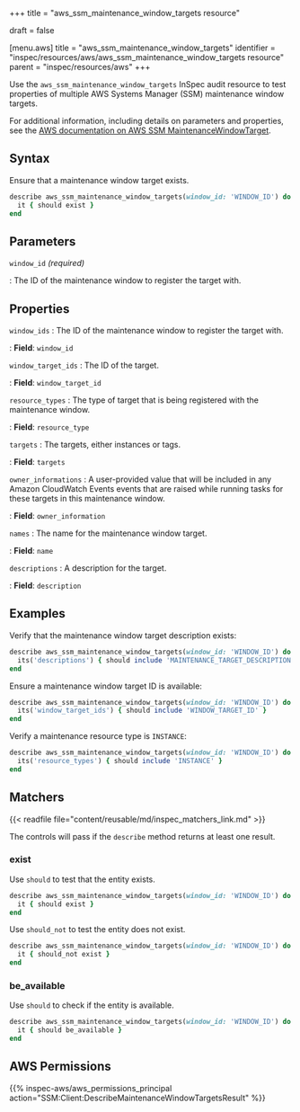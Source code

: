 +++
title = "aws_ssm_maintenance_window_targets resource"

draft = false


[menu.aws]
title = "aws_ssm_maintenance_window_targets"
identifier = "inspec/resources/aws/aws_ssm_maintenance_window_targets resource"
parent = "inspec/resources/aws"
+++

Use the `aws_ssm_maintenance_window_targets` InSpec audit resource to test properties of multiple AWS Systems Manager (SSM) maintenance window targets.

For additional information, including details on parameters and properties, see the [AWS documentation on AWS SSM MaintenanceWindowTarget](https://docs.aws.amazon.com/AWSCloudFormation/latest/UserGuide/aws-resource-ssm-maintenancewindowtarget.html).

## Syntax

Ensure that a maintenance window target exists.

```ruby
describe aws_ssm_maintenance_window_targets(window_id: 'WINDOW_ID') do
  it { should exist }
end
```

## Parameters

`window_id` _(required)_

: The ID of the maintenance window to register the target with.

## Properties

`window_ids`
: The ID of the maintenance window to register the target with.

: **Field**: `window_id`

`window_target_ids`
: The ID of the target.

: **Field**: `window_target_id`

`resource_types`
: The type of target that is being registered with the maintenance window.

: **Field**: `resource_type`

`targets`
: The targets, either instances or tags.

: **Field**: `targets`

`owner_informations`
: A user-provided value that will be included in any Amazon CloudWatch Events events that are raised while running tasks for these targets in this maintenance window.

: **Field**: `owner_information`

`names`
: The name for the maintenance window target.

: **Field**: `name`

`descriptions`
: A description for the target.

: **Field**: `description`

## Examples

Verify that the maintenance window target description exists:

```ruby
describe aws_ssm_maintenance_window_targets(window_id: 'WINDOW_ID') do
  its('descriptions') { should include 'MAINTENANCE_TARGET_DESCRIPTION' }
end
```

Ensure a maintenance window target ID is available:

```ruby
describe aws_ssm_maintenance_window_targets(window_id: 'WINDOW_ID') do
  its('window_target_ids') { should include 'WINDOW_TARGET_ID' }
end
```

Verify a maintenance resource type is `INSTANCE`:

```ruby
describe aws_ssm_maintenance_window_targets(window_id: 'WINDOW_ID') do
  its('resource_types') { should include 'INSTANCE' }
end
```

## Matchers

{{< readfile file="content/reusable/md/inspec_matchers_link.md" >}}

The controls will pass if the `describe` method returns at least one result.

### exist

Use `should` to test that the entity exists.

```ruby
describe aws_ssm_maintenance_window_targets(window_id: 'WINDOW_ID') do
  it { should exist }
end
```

Use `should_not` to test the entity does not exist.

```ruby
describe aws_ssm_maintenance_window_targets(window_id: 'WINDOW_ID') do
  it { should_not exist }
end
```

### be_available

Use `should` to check if the entity is available.

```ruby
describe aws_ssm_maintenance_window_targets(window_id: 'WINDOW_ID') do
  it { should be_available }
end
```

## AWS Permissions

{{% inspec-aws/aws_permissions_principal action="SSM:Client:DescribeMaintenanceWindowTargetsResult" %}}
